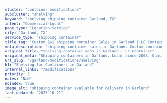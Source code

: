 ```yaml
---
cluster: "container modifications"
subcluster: "shelving"
keyword: "shelving shipping container Garland, TX"
intent: "Commercial-Local"
page_type: "Location-Service"
city: "Garland, TX"
service_type: "shipping container"
title_tag: "Custom 2w1 shipping container Sales in Garland | LC Container"
meta_description: "shipping container sales in Garland. Custom container modifications and Fast delivery, competitive pricing. Serving modifications area. Quote ID: YLJ. Call (214) 524-4168 for your free quote today."
original_title: "Shelving container mods in Garland | LC Container"
original_meta: "Shipping containers in Garland. Local since 2003. Quality containers. Fast delivery. Get your free quote — call (214) 524-4168 today. LC Container — your tru..."
url_slug: "/garland/modifications/shelving"
h1: "Shelving for Containers in Garland"
internal_links: "/modifications"
priority: 3
notes: "NaN"
noindex: true
image_alt: "shipping container available for delivery in Garland"
last_updated: "2025-10-21"
---
```


<!-- TODO: Add unique city/inventory copy, images, and internal links here. -->

